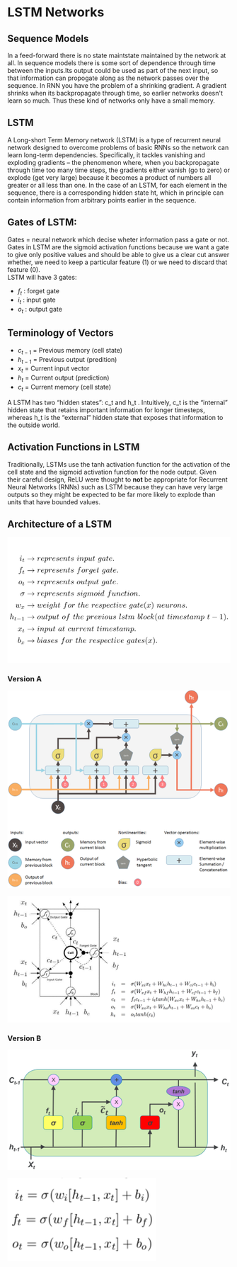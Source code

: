 # LSTM Networks
## Sequence Models
In a feed-forward there is no state maintstate maintained by the network at all. In sequence models there is some sort of dependence through time between the inputs.Its output could be used as part of the next input, so that information can propogate along as the network passes over the sequence. In RNN you have the problem of a shrinking gradient. A gradient shrinks when its backpropagate through time, so earlier networks doesn't learn so much. Thus these kind of networks only have a small memory. 

## LSTM
A Long-short Term Memory network (LSTM) is a type of recurrent neural network designed to overcome problems of basic RNNs so the network can learn long-term dependencies. Specifically, it tackles vanishing and exploding gradients – the phenomenon where, when you backpropagate through time too many time steps, the gradients either vanish (go to zero) or explode (get very large) because it becomes a product of numbers all greater or all less than one. 
In the case of an LSTM, for each element in the sequence, there is a corresponding hidden state ht, which in principle can contain information from arbitrary points earlier in the sequence.

## Gates of LSTM:
Gates = neural network which decise wheter information pass a gate or not. Gates in LSTM are the sigmoid activation functions because we want a gate to give only positive values and should be able to give us a clear cut answer whether, we need to keep a particular feature (1) or we need to discard that feature (0). <br>
LSTM will have 3 gates:
- $f_t$ : forget gate  
- $i_t$ : input gate 
- $o_t$ : output gate 

## Terminology of Vectors
- $c_{t-1}$ = Previous memory (cell state)
- $h_{t-1}$ = Previous output (predition)
- $x_{t}$ = Current input vector
- $h_{t}$ = Current output (prediction)
- $c_{t}$ = Current memory (cell state)

A LSTM has two “hidden states”: c_t  and h_t . Intuitively, c_t  is the “internal” hidden state that retains important information for longer timesteps, whereas h_t is the “external” hidden state that exposes that information to the outside world.

## Activation Functions in LSTM
Traditionally, LSTMs use the tanh activation function for the activation of the cell state and the sigmoid activation function for the node output. Given their careful design, ReLU were thought to __not__ be appropriate for Recurrent Neural Networks (RNNs) such as LSTM because they can have very large outputs so they might be expected to be far more likely to explode than units that have bounded values.


## Architecture of a LSTM

![](./pictures/lstm_key.png)

### Version A
![](./pictures/lstm_mit_c.png)

![](./pictures/lstm_mit_c_formula.png)


### Version B
![](./pictures/lstm_ohne_c.png)

![](./pictures/lstm_ohne_c_formula.png)
